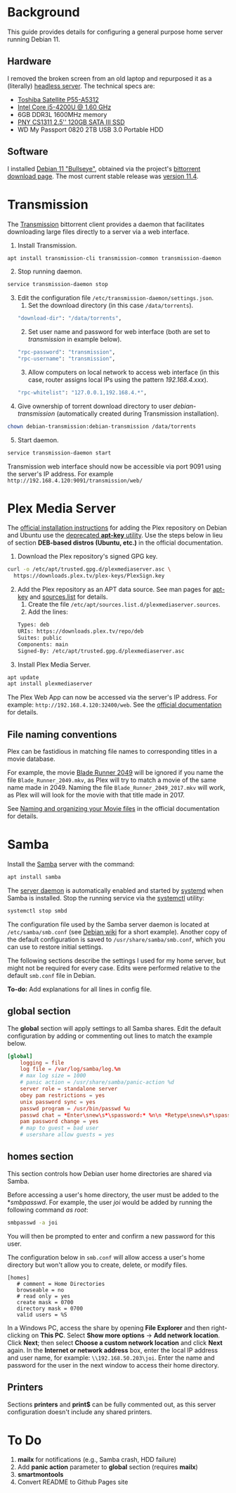 # Background
This guide provides details for configuring a general purpose home server running Debian 11.

## Hardware
I removed the broken screen from an old laptop and repurposed it as a (literally) [headless server](https://en.wikipedia.org/wiki/Headless_computer). The technical specs are:
* [Toshiba Satellite P55-A5312](https://support.dynabook.com/support/modelHome?freeText=1200006797)
* [Intel Core i5-4200U @ 1.60 GHz](https://www.intel.com/content/www/us/en/products/sku/75459/intel-core-i54200u-processor-3m-cache-up-to-2-60-ghz/specifications.html)
* 6GB DDR3L 1600MHz memory
* [PNY CS1311 2.5'' 120GB SATA III SSD](https://www.pny.com/SSD-CS1311?sku=SSD7CS1311-120-RB)
* WD My Passport 0820 2TB USB 3.0 Portable HDD

## Software
I installed [Debian 11 "Bullseye"](https://wiki.debian.org/DebianBullseye), obtained via the project's [bittorrent download page](https://cdimage.debian.org/debian-cd/current-live/amd64/bt-hybrid/). The most current stable release was [version 11.4](https://www.debian.org/News/2022/20220709).


# Transmission
The [Transmission](https://transmissionbt.com/) bittorrent client provides a daemon that facilitates downloading large files directly to a server via a web interface.

1. Install Transmission.
```bash
apt install transmission-cli transmission-common transmission-daemon
```
2. Stop running daemon.
```bash
service transmission-daemon stop
```
3. Edit the configuration file `/etc/transmission-daemon/settings.json`.
    1. Set the download directory (in this case `/data/torrents`).
    ```bash
    "download-dir": "/data/torrents",
    ```
    2. Set user name and password for web interface (both are set to *transmission* in example below).
    ```bash
    "rpc-password": "transmission",
    "rpc-username": "transmission",
    ```
    3. Allow computers on local network to access web interface (in this case, router assigns local IPs using the pattern *192.168.4.xxx*).
    ```bash
    "rpc-whitelist": "127.0.0.1,192.168.4.*",
    ```
4. Give ownership of torrent download directory to user *debian-transmission* (automatically created during Transmission installation).
```bash
chown debian-transmission:debian-transmission /data/torrents
```
5. Start daemon.
```bash
service transmission-daemon start
```

Transmission web interface should now be accessible via port 9091 using the server's IP address. For example `http://192.168.4.120:9091/transmission/web/`


# Plex Media Server
The [official installation instructions](https://support.plex.tv/articles/235974187-enable-repository-updating-for-supported-linux-server-distributions/) for adding the Plex repository on Debian and Ubuntu use the [deprecated **apt-key** utility](https://manpages.debian.org/bullseye/apt/apt-key.8.en.html). Use the steps below in lieu of section **DEB-based distros (Ubuntu, etc.)** in the official documentation.
1. Download the Plex repository's signed GPG key.
```bash
curl -o /etc/apt/trusted.gpg.d/plexmediaserver.asc \
  https://downloads.plex.tv/plex-keys/PlexSign.key
```
2. Add the Plex repository as an APT data source. See man pages for [apt-key](https://manpages.debian.org/bullseye/apt/apt-key.8.en.html) and [sources.list](https://manpages.debian.org/bullseye/apt/sources.list.5.en.html) for details.
    1. Create the file `/etc/apt/sources.list.d/plexmediaserver.sources`.
    2. Add the lines:
    ```bash
    Types: deb
    URIs: https://downloads.plex.tv/repo/deb
    Suites: public
    Components: main
    Signed-By: /etc/apt/trusted.gpg.d/plexmediaserver.asc
    ```
3. Install Plex Media Server.
```bash
apt update
apt install plexmediaserver
```

The Plex Web App can now be accessed via the server's IP address. For example: `http://192.168.4.120:32400/web`. See the [official documentation](https://support.plex.tv/articles/200288666-opening-plex-web-app/) for details.

## File naming conventions
Plex can be fastidious in matching file names to corresponding titles in a movie database.

For example, the movie [Blade Runner 2049](https://www.warnerbros.com/movies/blade-runner-2049) will be ignored if you name the file `Blade_Runner_2049.mkv`, as Plex will try to match a movie of the same name made in 2049. Naming the file `Blade_Runner_2049_2017.mkv` will work, as Plex will will look for the movie with that title made in 2017.

See [Naming and organizing your Movie files](https://support.plex.tv/articles/naming-and-organizing-your-movie-media-files/) in the official documentation for details.


# Samba
Install the [Samba](https://www.samba.org/samba/) server with the command:
```bash
apt install samba
```

The [server daemon](https://www.samba.org/samba/docs/current/man-html/smbd.8.html) is automatically enabled and started by [systemd](https://wiki.debian.org/systemd) when Samba is installed. Stop the running service via the [systemctl](https://manpages.debian.org/bullseye/systemd/systemctl.1.en.html) utility:
```bash
systemctl stop smbd
```

The configuration file used by the Samba server daemon is located at `/etc/samba/smb.conf` (see [Debian wiki](https://wiki.debian.org/Samba/ServerSimple) for a short example). Another copy of the default configuration is saved to `/usr/share/samba/smb.conf`, which you can use to restore initial settings.

The following sections describe the settings I used for my home server, but might not be required for every case. Edits were performed relative to the default `smb.conf` file in Debian.

**To-do:** Add explanations for all lines in config file.

## **global** section
The **global** section will apply settings to all Samba shares. Edit the default configuration by adding or commenting out lines to match the example below.
```conf
[global]
    logging = file
    log file = /var/log/samba/log.%m
    # max log size = 1000
    # panic action = /usr/share/samba/panic-action %d
    server role = standalone server
    obey pam restrictions = yes
    unix password sync = yes
    passwd program = /usr/bin/passwd %u
    passwd chat = *Enter\snew\s*\spassword:* %n\n *Retype\snew\s*\spassword:* %n\n *password\supdated\ssuccessfully* .
    pam password change = yes
    # map to guest = bad user
    # usershare allow guests = yes
```

## **homes** section
This section controls how Debian user home directories are shared via Samba.

Before accessing a user's home directory, the user must be added to the **smbpasswd*. For example, the user *joi* would be added by running the following command *as root*:
```bash
smbpasswd -a joi
```
You will then be prompted to enter and confirm a new password for this user.

The configuration below in `smb.conf` will allow access a user's home directory but won't allow you to create, delete, or modify files.
```
[homes]
   # comment = Home Directories
   browseable = no
   # read only = yes
   create mask = 0700
   directory mask = 0700
   valid users = %S
```

In a Windows PC, access the share by opening **File Explorer** and then right-clicking on **This PC**. Select **Show more options** -> **Add network location**. Click **Next**; then select **Choose a custom network location** and click **Next** again. In the **Internet or network address** box, enter the local IP address and user name, for example: `\\192.168.50.203\joi`. Enter the name and password for the user in the next window to access their home directory.

## Printers
Sections **printers** and **print$** can be fully commented out, as this server configuration doesn't include any shared printers.

# To Do
1. **mailx** for notifications (e.g., Samba crash, HDD failure)
2. Add **panic action** parameter to **global** section (requires **mailx**)
3.  **smartmontools**
4. Convert README to Github Pages site
